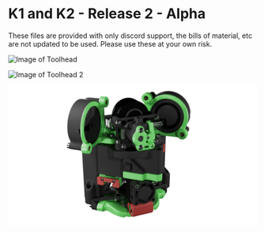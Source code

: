 # K1 and K2 - Release 2 - Alpha

These files are provided with only discord support, the bills of material, etc are not updated to be used. Please use these at your own risk.

 ![Image of Toolhead](Images/k2_toolhead_r2_02_transp.png?raw=true)
 
  ![Image of Toolhead 2](Images/k2_toolhead_r2_03_transp.png?raw=true)
  
   ![Image of Toolhead 3](Images/k2_toolhead_r2_04_transp.png?raw=true)